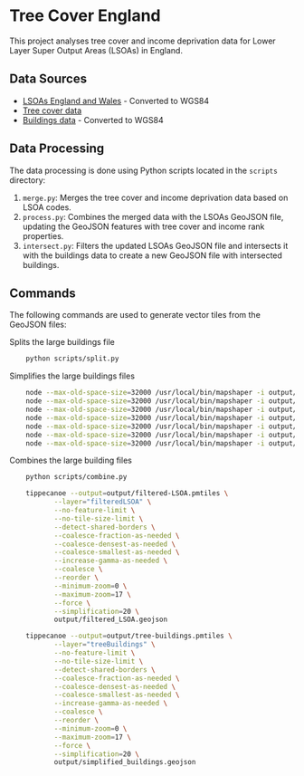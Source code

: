 # Tree Cover England

This project analyses tree cover and income deprivation data for Lower Layer Super Output Areas (LSOAs) in England.

## Data Sources

-   [LSOAs England and Wales](https://geoportal.statistics.gov.uk/datasets/02e8d336d6804fbeabe6c972e5a27b16/explore?location=51.611648%2C-2.291229%2C8.59) - Converted to WGS84
-   [Tree cover data](https://policy.friendsoftheearth.uk/insight/mapping-english-tree-cover-results-ranking-and-methodology)
-   [Buildings data](https://osdatahub.os.uk/downloads/open/OpenMapLocal) - Converted to WGS84

## Data Processing

The data processing is done using Python scripts located in the `scripts` directory:

1. `merge.py`: Merges the tree cover and income deprivation data based on LSOA codes.
2. `process.py`: Combines the merged data with the LSOAs GeoJSON file, updating the GeoJSON features with tree cover and income rank properties.
3. `intersect.py`: Filters the updated LSOAs GeoJSON file and intersects it with the buildings data to create a new GeoJSON file with intersected buildings.

## Commands

The following commands are used to generate vector tiles from the GeoJSON files:

Splits the large buildings file

```bash
    python scripts/split.py
```

Simplifies the large buildings files

```bash
    node --max-old-space-size=32000 /usr/local/bin/mapshaper -i output/split/part01.geojson -simplify 10% keep-shapes -o output/split/simplified_part01.geojson
    node --max-old-space-size=32000 /usr/local/bin/mapshaper -i output/split/part02.geojson -simplify 10% keep-shapes -o output/split/simplified_part02.geojson
    node --max-old-space-size=32000 /usr/local/bin/mapshaper -i output/split/part03.geojson -simplify 10% keep-shapes -o output/split/simplified_part03.geojson
    node --max-old-space-size=32000 /usr/local/bin/mapshaper -i output/split/part04.geojson -simplify 10% keep-shapes -o output/split/simplified_part04.geojson
    node --max-old-space-size=32000 /usr/local/bin/mapshaper -i output/split/part05.geojson -simplify 10% keep-shapes -o output/split/simplified_part05.geojson
    node --max-old-space-size=32000 /usr/local/bin/mapshaper -i output/split/part06.geojson -simplify 10% keep-shapes -o output/split/simplified_part06.geojson
    node --max-old-space-size=32000 /usr/local/bin/mapshaper -i output/split/part07.geojson -simplify 10% keep-shapes -o output/split/simplified_part07.geojson
```

Combines the large building files

```bash
    python scripts/combine.py
```

```bash
    tippecanoe --output=output/filtered-LSOA.pmtiles \
           --layer="filteredLSOA" \
           --no-feature-limit \
           --no-tile-size-limit \
           --detect-shared-borders \
           --coalesce-fraction-as-needed \
           --coalesce-densest-as-needed \
           --coalesce-smallest-as-needed \
           --increase-gamma-as-needed \
           --coalesce \
           --reorder \
           --minimum-zoom=0 \
           --maximum-zoom=17 \
           --force \
           --simplification=20 \
           output/filtered_LSOA.geojson
```

```bash
    tippecanoe --output=output/tree-buildings.pmtiles \
           --layer="treeBuildings" \
           --no-feature-limit \
           --no-tile-size-limit \
           --detect-shared-borders \
           --coalesce-fraction-as-needed \
           --coalesce-densest-as-needed \
           --coalesce-smallest-as-needed \
           --increase-gamma-as-needed \
           --coalesce \
           --reorder \
           --minimum-zoom=0 \
           --maximum-zoom=17 \
           --force \
           --simplification=20 \
           output/simplified_buildings.geojson
```
